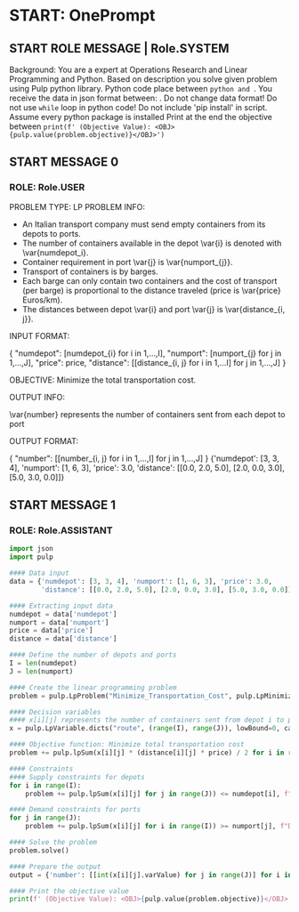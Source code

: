 # START: OnePrompt 
## START ROLE MESSAGE | Role.SYSTEM 
Background: You are a expert at Operations Research and Linear Programming and Python. Based on description you solve given problem using Pulp python library. Python code place between ```python and ```. You receive the data in json format between: <DATA></DATA>. Do not change data format! Do not use `while` loop in python code! Do not include 'pip install' in script. Assume every python package is installed Print at the end the objective between <OBJ></OBJ> `print(f' (Objective Value): <OBJ>{pulp.value(problem.objective)}</OBJ>')`  
## START MESSAGE 0 
### ROLE: Role.USER
<DESCRIPTION>
PROBLEM TYPE: LP
PROBLEM INFO:

- An Italian transport company must send empty containers from its depots to ports. 
- The number of containers available in the depot \var{i} is denoted with \var{numdepot_i}. 
- Container requirement in port \var{j} is \var{numport_{j}}. 
- Transport of containers is by barges. 
- Each barge can only contain two containers and the cost of transport (per barge) is proportional to the distance traveled (price is \var{price} Euros/km).
- The distances between depot \var{i} and port \var{j} is \var{distance_{i, j}}.

INPUT FORMAT:

{
	"numdepot": [numdepot_{i} for i in 1,...,I],
	"numport": [numport_{j} for j in 1,...,J],
	"price": price,
	"distance": [[distance_{i, j} for i in 1,...I] for j in 1,...,J]
}


OBJECTIVE: Minimize the total transportation cost.

OUTPUT INFO:

\var{number} represents the number of containers sent from each depot to port

OUTPUT FORMAT:

{
	"number": [[number_{i, j} for i in 1,...,I] for j in 1,...,J]
}
</DESCRIPTION>
<DATA>
{'numdepot': [3, 3, 4], 'numport': [1, 6, 3], 'price': 3.0, 'distance': [[0.0, 2.0, 5.0], [2.0, 0.0, 3.0], [5.0, 3.0, 0.0]]}</DATA>


## START MESSAGE 1 
### ROLE: Role.ASSISTANT
```python
import json
import pulp

#### Data input
data = {'numdepot': [3, 3, 4], 'numport': [1, 6, 3], 'price': 3.0, 
        'distance': [[0.0, 2.0, 5.0], [2.0, 0.0, 3.0], [5.0, 3.0, 0.0]]}

#### Extracting input data
numdepot = data['numdepot']
numport = data['numport']
price = data['price']
distance = data['distance']

#### Define the number of depots and ports
I = len(numdepot)
J = len(numport)

#### Create the linear programming problem
problem = pulp.LpProblem("Minimize_Transportation_Cost", pulp.LpMinimize)

#### Decision variables
#### x[i][j] represents the number of containers sent from depot i to port j
x = pulp.LpVariable.dicts("route", (range(I), range(J)), lowBound=0, cat='Integer')

#### Objective function: Minimize total transportation cost
problem += pulp.lpSum(x[i][j] * (distance[i][j] * price) / 2 for i in range(I) for j in range(J))

#### Constraints
#### Supply constraints for depots
for i in range(I):
    problem += pulp.lpSum(x[i][j] for j in range(J)) <= numdepot[i], f"Supply_Constraint_Depot_{i}"

#### Demand constraints for ports
for j in range(J):
    problem += pulp.lpSum(x[i][j] for i in range(I)) >= numport[j], f"Demand_Constraint_Port_{j}"

#### Solve the problem
problem.solve()

#### Prepare the output
output = {'number': [[int(x[i][j].varValue) for j in range(J)] for i in range(I)]}

#### Print the objective value
print(f' (Objective Value): <OBJ>{pulp.value(problem.objective)}</OBJ>')
```

